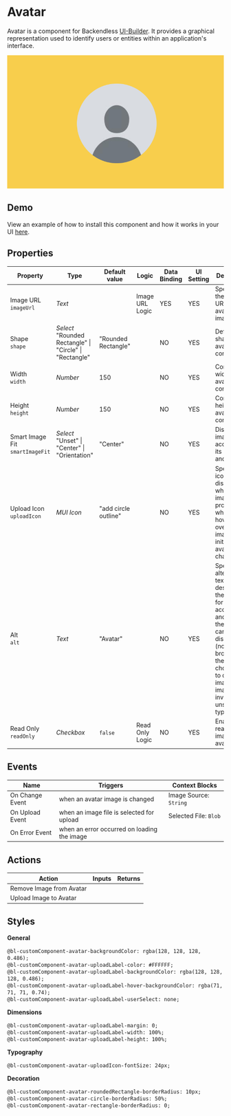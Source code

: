 # Avatar

Avatar is a component for Backendless [UI-Builder](https://backendless.com/developers/#ui-builder). It provides
a graphical representation used to identify users or entities within an application's interface.

<p align="center">
  <img src="./thumbnail.png" alt="main thumbnail" width="780"/>
</p>

## Demo

View an example of how to install this component and how it works in your UI [here](https://app.arcade.software/share/ztyAMReNpbs3S3ivzpkP).

## Properties

| Property                             | Type                                                          | Default value        | Logic           | Data Binding  | UI Setting | Description                                                                                                                                                                                                                 |
|--------------------------------------|---------------------------------------------------------------|----------------------|-----------------|---------------|------------|-----------------------------------------------------------------------------------------------------------------------------------------------------------------------------------------------------------------------------|
| Image URL <br> `imageUrl`            | *Text*                                                        |                      | Image URL Logic | YES           | YES        | Specifies the source URL for the avatar image.                                                                                                                                                                              |
| Shape <br> `shape`                   | *Select* <br/> "Rounded Rectangle" \| "Circle" \| "Rectangle" | "Rounded Rectangle"  |                 | NO            | YES        | Defines the shape of the avatar container.                                                                                                                                                                                  |
| Width <br> `width`                   | *Number*                                                      | 150                  |                 | NO            | YES        | Controls the width of the avatar container.                                                                                                                                                                                 |
| Height <br> `height`                 | *Number*                                                      | 150                  |                 | NO            | YES        | Controls the height of the avatar container.                                                                                                                                                                                |
| Smart Image Fit <br> `smartImageFit` | *Select* <br/> "Unset" \| "Center" \| "Orientation"           | "Center"             |                 | NO            | YES        | Displays the image according to its height and width.                                                                                                                                                                       |
| Upload Icon <br> `uploadIcon`        | *MUI Icon*                                                    | "add circle outline" |                 | NO            | YES        | Specifies an icon to display when no image is provided or when hovering over the image to initiate the avatar change.                                                                                                       |
| Alt <br> `alt`                       | *Text*                                                        | "Avatar"             |                 | NO            | YES        | Specifies an alternative text that describes the image for accessibility and when the image cannot be displayed (non-visual browsers, the user chooses not to display images, the image is invalid or an unsupported type). |
| Read Only <br> `readOnly`            | *Checkbox*                                                    | `false`              | Read Only Logic | NO            | YES        | Enables read-only image in the avatar.                                                                                                                                                                                      |

## Events

| Name            | Triggers                                    | Context Blocks         |
|-----------------|---------------------------------------------|------------------------|
| On Change Event | when an avatar image is changed             | Image Source: `String` |
| On Upload Event | when an image file is selected for upload   | Selected File: `Blob`  |
| On Error Event  | when an error occurred on loading the image |                        |

## Actions

| Action                   | Inputs | Returns |
|--------------------------|--------|---------|
| Remove Image from Avatar |        |         |
| Upload Image to Avatar   |        |         |


## Styles

**General**

````
@bl-customComponent-avatar-backgroundColor: rgba(128, 128, 128, 0.486);
@bl-customComponent-avatar-uploadLabel-color: #FFFFFF;
@bl-customComponent-avatar-uploadLabel-backgroundColor: rgba(128, 128, 128, 0.486);
@bl-customComponent-avatar-uploadLabel-hover-backgroundColor: rgba(71, 71, 71, 0.74);
@bl-customComponent-avatar-uploadLabel-userSelect: none;
````

**Dimensions**

````
@bl-customComponent-avatar-uploadLabel-margin: 0;
@bl-customComponent-avatar-uploadLabel-width: 100%;
@bl-customComponent-avatar-uploadLabel-height: 100%;
````

**Typography**

````
@bl-customComponent-avatar-uploadIcon-fontSize: 24px;
````

**Decoration**

````
@bl-customComponent-avatar-roundedRectangle-borderRadius: 10px;
@bl-customComponent-avatar-circle-borderRadius: 50%;
@bl-customComponent-avatar-rectangle-borderRadius: 0;
````
